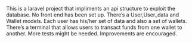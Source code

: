 This is a laravel project that impliments an api structure to exploit the database. No front end has been
set up. There’s a User,User_data and Wallet models.
Each user has his/her set of data and also a set of wallets. There’s a terminal that allows users to
transact funds from one wallet to another.
More tests might be needed.
Improvements are encouraged.

